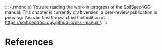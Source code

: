 ::: {.rmdnote}
You are reading the work-in-progress of the SoilSpec4GG manual. This chapter is currently draft version, a peer-review publication is pending. You can find the polished first edition at <https://soilspectroscopy.github.io/ossl-manual/>.
:::

# References
